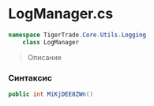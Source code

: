 
# LogManager.cs
```csharp
namespace TigerTrade.Core.Utils.Logging  
    class LogManager
```

> Описание

### Синтаксис
```csharp
public int MiKjDEE8ZWn()
```
